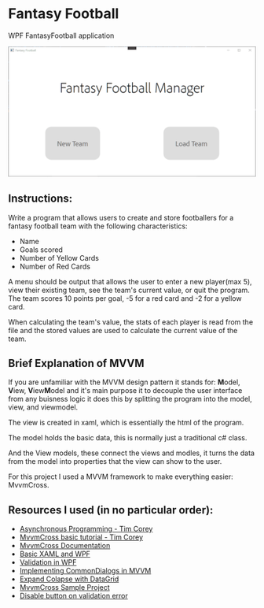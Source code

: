 # Fantasy Football
WPF FantasyFootball application

![](Screenshots/FantasyFootball.gif)

## Instructions:
Write a program that allows users to create and store footballers 
for a fantasy football team with the following characteristics:
- Name
- Goals scored
- Number of Yellow Cards
- Number of Red Cards
      
A menu should be output that allows the user to enter a new player(max 5),
view their existing team, see the team's current value, or quit the program.
The team scores 10 points per goal, -5 for a red card and -2 for a yellow card.

When calculating the team's value, the stats of each player is read from
the file and the stored values are used to calculate the current value of the team.

## Brief Explanation of MVVM
If you are unfamiliar with the MVVM design pattern it stands for: **M**odel, **V**iew,
**V**iew**M**odel and it's main purpose it to decouple the user interface from any buisness logic
it does this by splitting the program into the model, view, and viewmodel. 

The view is created in xaml, which is essentially the html of the program.

The model holds the basic data, this is normally just a traditional c# class.

And the View models, these connect the views and modles, it turns the data from the model into properties that the view can show to the user.

For this project I used a MVVM framework to make everything easier: MvvmCross.

## Resources I used (in no particular order):
- [Asynchronous Programming - Tim Corey](https://www.youtube.com/watch?v=2moh18sh5p4)
- [MvvmCross basic tutorial - Tim Corey](https://www.youtube.com/watch?v=8E000zu8UhQ)
- [MvvmCross Documentation](https://www.mvvmcross.com/documentation/)
- [Basic XAML and WPF](https://wpf-tutorial.com/)
- [Validation in WPF](https://www.codeproject.com/Articles/15239/Validation-in-Windows-Presentation-Foundation)
- [Implementing CommonDialogs in MVVM](https://stackoverflow.com/a/64861760/14106896)
- [Expand Colapse with DataGrid](https://stackoverflow.com/questions/3829137/i-need-the-expand-collapse-for-rowdetailstemplate)
- [MvvmCross Sample Project](https://github.com/MvvmCross/MvvmCross-Samples/tree/master/StarWarsSample)
- [Disable button on validation error](https://stackoverflow.com/a/32810399/14106896)
